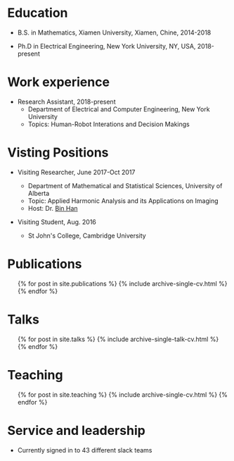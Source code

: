 

# Education

* B.S. in Mathematics, Xiamen University, Xiamen, Chine, 2014-2018

* Ph.D in Electrical Engineering, New York University, NY, USA, 2018-present 

# Work experience

* Research Assistant, 2018-present 
  * Department of Electrical and Computer Engineering, New York University
  * Topics: Human-Robot Interations and Decision Makings

# Visting Positions

* Visiting Researcher, June 2017-Oct 2017
  * Department of Mathematical and Statistical Sciences, University of Alberta
  * Topic: Applied Harmonic Analysis and its Applications on Imaging
  * Host: Dr. [Bin Han](https://sites.ualberta.ca/~bhan/)
 
* Visiting Student, Aug. 2016
  * St John's College, Cambridge University 
  

Publications
======
  <ul>{% for post in site.publications %}
    {% include archive-single-cv.html %}
  {% endfor %}</ul>
  
Talks
======
  <ul>{% for post in site.talks %}
    {% include archive-single-talk-cv.html %}
  {% endfor %}</ul>
  
Teaching
======
  <ul>{% for post in site.teaching %}
    {% include archive-single-cv.html %}
  {% endfor %}</ul>
  
Service and leadership
======
* Currently signed in to 43 different slack teams

